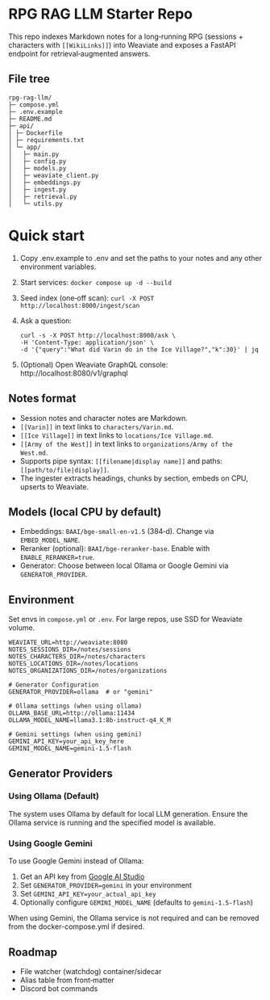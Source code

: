 # RPG RAG LLM Starter Repo

This repo indexes Markdown notes for a long‑running RPG (sessions + characters with `[[WikiLinks]]`) into Weaviate and exposes a FastAPI endpoint for retrieval‑augmented answers.


## File tree
```
rpg-rag-llm/
├─ compose.yml
├─ .env.example
├─ README.md
├─ api/
│ ├─ Dockerfile
│ ├─ requirements.txt
│ └─ app/
│   ├─ main.py
│   ├─ config.py
│   ├─ models.py
│   ├─ weaviate_client.py
│   ├─ embeddings.py
│   ├─ ingest.py
│   ├─ retrieval.py
│   └─ utils.py
```


# Quick start
1) Copy .env.example to .env and set the paths to your notes and any other environment variables.

2) Start services:
`docker compose up -d --build`

3) Seed index (one‑off scan):
`curl -X POST http://localhost:8000/ingest/scan`

4) Ask a question:
    ```
    curl -s -X POST http://localhost:8000/ask \
    -H 'Content-Type: application/json' \
    -d '{"query":"What did Varin do in the Ice Village?","k":30}' | jq
    ```

5) (Optional) Open Weaviate GraphQL console: http://localhost:8080/v1/graphql


## Notes format
- Session notes and character notes are Markdown.
- `[[Varin]]` in text links to `characters/Varin.md`.
- `[[Ice Village]]` in text links to `locations/Ice Village.md`.
- `[[Army of the West]]` in text links to `organizations/Army of the West.md`.
- Supports pipe syntax: `[[filename|display name]]` and paths: `[[path/to/file|display]]`.
- The ingester extracts headings, chunks by section, embeds on CPU, upserts to Weaviate.


## Models (local CPU by default)
- Embeddings: `BAAI/bge-small-en-v1.5` (384‑d). Change via `EMBED_MODEL_NAME`.
- Reranker (optional): `BAAI/bge-reranker-base`. Enable with `ENABLE_RERANKER=true`.
- Generator: Choose between local Ollama or Google Gemini via `GENERATOR_PROVIDER`.


## Environment
Set envs in `compose.yml` or `.env`. For large repos, use SSD for Weaviate volume.
```
WEAVIATE_URL=http://weaviate:8080 
NOTES_SESSIONS_DIR=/notes/sessions 
NOTES_CHARACTERS_DIR=/notes/characters
NOTES_LOCATIONS_DIR=/notes/locations
NOTES_ORGANIZATIONS_DIR=/notes/organizations

# Generator Configuration
GENERATOR_PROVIDER=ollama  # or "gemini"

# Ollama settings (when using ollama)
OLLAMA_BASE_URL=http://ollama:11434
OLLAMA_MODEL_NAME=llama3.1:8b-instruct-q4_K_M

# Gemini settings (when using gemini)
GEMINI_API_KEY=your_api_key_here
GEMINI_MODEL_NAME=gemini-1.5-flash
```

## Generator Providers

### Using Ollama (Default)
The system uses Ollama by default for local LLM generation. Ensure the Ollama service is running and the specified model is available.

### Using Google Gemini
To use Google Gemini instead of Ollama:
1. Get an API key from [Google AI Studio](https://aistudio.google.com/app/apikey)
2. Set `GENERATOR_PROVIDER=gemini` in your environment
3. Set `GEMINI_API_KEY=your_actual_api_key`
4. Optionally configure `GEMINI_MODEL_NAME` (defaults to `gemini-1.5-flash`)

When using Gemini, the Ollama service is not required and can be removed from the docker-compose.yml if desired.

## Roadmap
- File watcher (watchdog) container/sidecar
- Alias table from front‑matter
- Discord bot commands